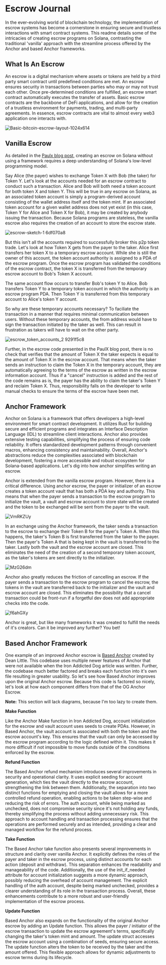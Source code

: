 # Escrow Journal

In the ever-evolving world of blockchain technology, the implementation of escrow systems has become a cornerstone in ensuring secure and trustless interactions with smart contract systems. This readme details some of the intricacies of creating escrow programs on Solana, contrasting the traditional 'vanilla' approach with the streamline process offered by the Anchor and based Anchor frameworks. 

## What Is An Escrow

An escrow is a digital mechanism where assets or tokens are held by a third party smart contract until predefined conditions are met. An escrow ensures security in transactions between parties who may or may not trust each other. Once pre-determined conditions are fulfilled, an escrow smart contract automatically executes the transfer of assets. Basic escrow contracts are the backbone of DeFi applications, and allow for the creation of a trustless environment for payments, trading, and multi-party agreements. In essence, escrow contracts are vital to almost every web3 application one interacts with. 

![Basic-bitcoin-escrow-layout-1024x614](https://github.com/jhuhnke/escrow-journal-jessicahuhnke-solanaq4/assets/91915469/01782548-d1bc-422e-acff-2d4baad17841)

## Vanilla Escrow 

As detailed in the [Paulx blog post](https://paulx.dev/blog/2021/01/14/programming-on-solana-an-introduction/#intro-motivation), creating an escrow on Solana without using a framework requires a deep understanding of Solana's low-level programming model. 

Say Alice (the payer) wishes to exchange Token X with Bob (the taker) for Token Y. Let's look at the accounts needed for an escrow contract to conduct such a transaction. Alice and Bob will both need a token account for both token X and token Y. This will be true in any escrow on Solana, as an associated token account is simply a program-derived account consisting of the wallet address itself and the token mint. If an associated token account for a given wallet address does not yet exist (in this case, Token Y for Alice and Token X for Bob), it may be created by anybody issuing the transaction. Because Solana programs are stateless, the vanilla escrow also requires the creation of an account to store the escrow state.    

![escrow-sketch-1 6df070a8](https://github.com/jhuhnke/escrow-journal-jessicahuhnke-solanaq4/assets/91915469/35f4abf0-5363-4514-b31e-2a5f35022227)

But this isn't all the accounts required to successfully broker this p2p token trade. Let's look at how Token X gets from the payer to the taker. Alice first transfers her token X to a temporary escrow account. While she is still the owner of this account, the token account authority is assigned to a PDA of the escrow program. Once the escrow program has validated the conditions of the escrow contract, the token X is transferred from the temporary escrow account to Bob's Token X account. 

The same account flow occurs to transfer Bob's token Y to Alice. Bob transfers Token Y to a temporary token account in which the authority is an escrow program PDA. Then Token Y is transferred from this temporary account to Alice's token Y account. 

So why are these temporary accounts necessary? To faciliate the transaction in a manner that requires minimal communication between users. Without these temporary accounts, the from address would have to sign the transaction initiated by the taker as well. This can result in frustration as takers will have to wait on the other party.     

![escrow_token_accounts_2 9291f5c8](https://github.com/jhuhnke/escrow-journal-jessicahuhnke-solanaq4/assets/91915469/c27fab0d-856a-4614-973a-02efabb903e3)

Further, in the escrow code presented in the PaulX blog post, there is no check that verifies that the amount of Token X the taker expects is equal to the amount of Token X in the escrow account. That means when the taker sends an instruction to claim the Token X in the temporary account, they are automatically agreeing to the terms of the escrow as written in the escrow information account. Thus if a "cancel" instruction is added and the rest of the code remains as is, the payer has the ability to claim the taker's Token Y and reclaim Token X. Thus, responsibility falls on the developer to write manual checks to ensure the terms of the escrow have been met.  

## Anchor Framework 

Anchor on Solana is a framework that offers developers a high-level environment for smart contract development. It utilizes Rust for building secure and efficient programs and integrates an Interface Description Language (IDL) to streamline client interactions. Anchor also provides extensive testing capabilities, simplifying the process of ensuring code reliability. It offers standardized development patterns through convenient macros, enhancing consistency and maintainability. Overall, Anchor's abstractions reduce the complexities associated with blockchain development, fostering a more accessible and robust ecosystem for Solana-based applications. Let's dig into how anchor simplifies writing an escrow. 

Anchor is extended from the vanilla escrow program. However, there is a critical difference. Using anchor escrow, the payer or initializer of an escrow creates a token account vault that has both a PDA key and authority. This means that when the payer sends a transaction to the escrow program to initialize the vault, a vault and escrow account to store state will be created and the token to be exchanged will be sent from the payer to the vault. 

![VmRKZUy](https://github.com/jhuhnke/escrow-journal-jessicahuhnke-solanaq4/assets/91915469/7415c90d-205a-4d17-b162-62015b2942a6)

In an exchange using the Anchor framework, the taker sends a transaction to the escrow to exchange their Token B for the payer's Token A. When this happens, the taker's Token B is first transferred from the taker to the payer. Then the payer's Token A that is being kept in the vault is transferred to the taker. Lastly both the vault and the escrow account are closed. This eliminates the need of the creation of a second temporary token account, as the taker's tokens are sent directly to the initializer. 

![MzG26dm](https://github.com/jhuhnke/escrow-journal-jessicahuhnke-solanaq4/assets/91915469/7bbe0949-0330-4792-8ddd-ea5dd33cee6f)

Anchor also greatly reduces the friction of cancelling an escrow. If the payer sends a transaction to the escrow program to cancel the escrow, the tokens in the vault are transferred back to the initializer and the vault and escrow account are closed. This eliminates the possibility that a cancel transaction could be front-run if a forgetful dev does not add appropriate checks into the code. 

![f6ahGXy](https://github.com/jhuhnke/escrow-journal-jessicahuhnke-solanaq4/assets/91915469/51fb98e3-6712-43ab-86bf-c49f81e5be00)

Anchor is great, but like many frameworks it was created to fulfill the needs of it's creators. Can it be improved any further? You bet! 

## Based Anchor Framework 

One example of an improved Anchor escrow is [Based Anchor](https://github.com/deanmlittle/anchor-escrow-2023/tree/master) created by Dean Little. This codebase uses multiple newer features of Anchor that were not available when the Iron Addicted Dog article was written. Further, the codebase much better factored and breaks each function into it's own file resulting in greater usability. So let's see how Based Anchor improves upon the original Anchor escrow. Because this code is factored so nicely, let's look at how each component differs from that of the OG Anchor Escrow. 

**Note:** This section will lack diagrams, because I'm too lazy to create them.

**Make Function** 

Like the Anchor Make function in Iron Addicted Dog, account initialization for the escrow and vault account uses seeds to create PDAs. However, in Based Anchor, the vault account is associated with both the token and the escrow account's key. This ensures that the vault can only be accessed by the escrow program according to the logic defined within it. This makes it more difficult if not impossible to move funds outside of the conditions enforced by the escrow. 

**Refund Function**

The Based Anchor refund mechanism introduces several improvements in security and operational clarity. It uses explicit seeding for account generation, which ties the vault directly to the escrow account, strengthening the link between them. Additionally, the separation into two distinct functions for emptying and closing the vault allows for a more controlled refund operation, enabling actions to be taken step-wise and reducing the risk of errors. The auth account, while being marked as unchecked, does not compromise security since it's not holding any funds, thereby simplifying the process without adding unnecessary risk. This approach to account handling and transaction processing ensures that the operations are performed securely and as intended, providing a clear and managed workflow for the refund process.

**Take Function**

The Based Anchor take function also presents several improvements in structure and clarity over vanilla Anchor. It explicitly defines the roles of the payer and taker in the escrow process, using distinct accounts for each action (deposit and withdraw). This separation enhances the readability and manageability of the code. Additionally, the use of the init_if_needed attribute for account initialization suggests a more dynamic approach, possibly reducing the overhead of account management. The explicit handling of the auth account, despite being marked unchecked, provides a clearer understanding of its role in the transaction process. Overall, these enhancements contribute to a more robust and user-friendly implementation of the escrow process.

**Update Function**

Based Anchor also expands on the functionality of the original Anchor escrow by adding an Update function. This allows the payer / initiator of the escrow transaction to update the escrow agreement's terms, specifically changing the taker's token mint and amount. The update struct accesses the escrow account using a combination of seeds, ensuring secure access. The update function alters the token to be received by the taker and the amount offered. This flexible approach allows for dynamic adjustments to escrow terms during its lifecycle.
